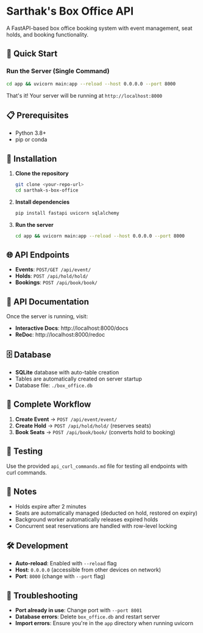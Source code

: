 # Sarthak's Box Office API

A FastAPI-based box office booking system with event management, seat holds, and booking functionality.

## 🚀 Quick Start

### Run the Server (Single Command)

```bash
cd app && uvicorn main:app --reload --host 0.0.0.0 --port 8000
```

That's it! Your server will be running at `http://localhost:8000`

## 📋 Prerequisites

- Python 3.8+
- pip or conda

## 🔧 Installation

1. **Clone the repository**
   ```bash
   git clone <your-repo-url>
   cd sarthak-s-box-office
   ```

2. **Install dependencies**
   ```bash
   pip install fastapi uvicorn sqlalchemy
   ```

3. **Run the server**
   ```bash
   cd app && uvicorn main:app --reload --host 0.0.0.0 --port 8000
   ```

## 🌐 API Endpoints

- **Events**: `POST/GET /api/event/`
- **Holds**: `POST /api/hold/hold/`
- **Bookings**: `POST /api/book/book/`

## 📖 API Documentation

Once the server is running, visit:
- **Interactive Docs**: http://localhost:8000/docs
- **ReDoc**: http://localhost:8000/redoc

## 🗄️ Database

- **SQLite** database with auto-table creation
- Tables are automatically created on server startup
- Database file: `./box_office.db`

## 🔄 Complete Workflow

1. **Create Event** → `POST /api/event/event/`
2. **Create Hold** → `POST /api/hold/hold/` (reserves seats)
3. **Book Seats** → `POST /api/book/book/` (converts hold to booking)

## 🧪 Testing

Use the provided `api_curl_commands.md` file for testing all endpoints with curl commands.

## 📝 Notes

- Holds expire after 2 minutes
- Seats are automatically managed (deducted on hold, restored on expiry)
- Background worker automatically releases expired holds
- Concurrent seat reservations are handled with row-level locking

## 🛠️ Development

- **Auto-reload**: Enabled with `--reload` flag
- **Host**: `0.0.0.0` (accessible from other devices on network)
- **Port**: `8000` (change with `--port` flag)

## 🚨 Troubleshooting

- **Port already in use**: Change port with `--port 8001`
- **Database errors**: Delete `box_office.db` and restart server
- **Import errors**: Ensure you're in the `app` directory when running uvicorn